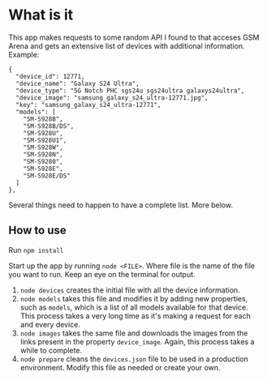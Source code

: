 # What is it

This app makes requests to some random API I found to that acceses GSM Arena and gets an extensive list of devices with additional information. Example:

```
{
  "device_id": 12771,
  "device_name": "Galaxy S24 Ultra",
  "device_type": "5G Notch PHC sgs24u sgs24ultra galaxys24ultra",
  "device_image": "samsung_galaxy_s24_ultra-12771.jpg",
  "key": "samsung_galaxy_s24_ultra-12771",
  "models": [
    "SM-S928B",
    "SM-S928B/DS",
    "SM-S928U",
    "SM-S928U1",
    "SM-S928W",
    "SM-S928N",
    "SM-S9280",
    "SM-S928E",
    "SM-S928E/DS"
  ]
},
```

Several things need to happen to have a complete list. More below.

## How to use

Run `npm install`

Start up the app by running `node <FILE>`. Where file is the name of the file you want to run. Keep an eye on the terminal for output.

1. `node devices` creates the initial file with all the device information.
2. `node models` takes this file and modifies it by adding new properties, such as `models`, which is a list of all models available for that device. This process takes a very long time as it's making a request for each and every device.
3. `node images` takes the same file and downloads the images from the links present in the property `device_image`. Again, this process takes a while to complete.
4. `node prepare` cleans the `devices.json` file to be used in a production environment. Modify this file as needed or create your own.
